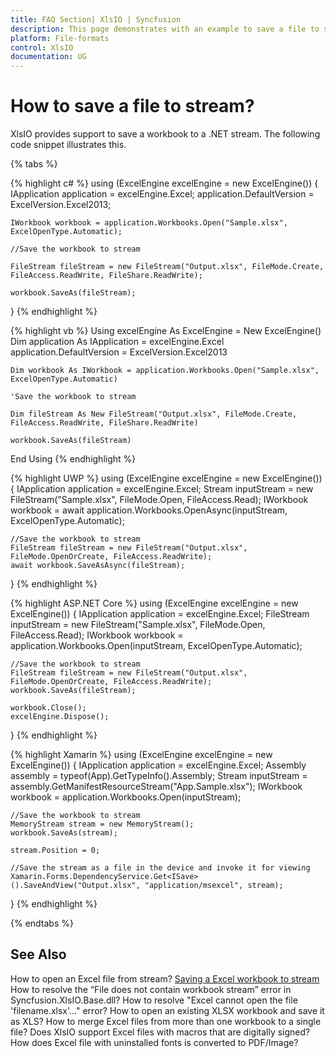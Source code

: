 ```yaml
---
title: FAQ Section| XlsIO | Syncfusion
description: This page demonstrates with an example to save a file to stream using Syncfusion .NET Excel library (XlsIO).
platform: File-formats
control: XlsIO
documentation: UG
---
```


# How to save a file to stream?

XlsIO provides support to save a workbook to a .NET stream. The following code snippet illustrates this.

{% tabs %}  

{% highlight c# %}
using (ExcelEngine excelEngine = new ExcelEngine())
{
    IApplication application = excelEngine.Excel;
    application.DefaultVersion = ExcelVersion.Excel2013;

    IWorkbook workbook = application.Workbooks.Open("Sample.xlsx", ExcelOpenType.Automatic);

    //Save the workbook to stream

    FileStream fileStream = new FileStream("Output.xlsx", FileMode.Create, FileAccess.ReadWrite, FileShare.ReadWrite);

    workbook.SaveAs(fileStream);
}
{% endhighlight %}

{% highlight vb %}
Using excelEngine As ExcelEngine = New ExcelEngine()
    Dim application As IApplication = excelEngine.Excel
    application.DefaultVersion = ExcelVersion.Excel2013

    Dim workbook As IWorkbook = application.Workbooks.Open("Sample.xlsx", ExcelOpenType.Automatic)

    'Save the workbook to stream

    Dim fileStream As New FileStream("Output.xlsx", FileMode.Create, FileAccess.ReadWrite, FileShare.ReadWrite)

    workbook.SaveAs(fileStream)
End Using
{% endhighlight %}

{% highlight UWP %}
using (ExcelEngine excelEngine = new ExcelEngine())
{
    IApplication application = excelEngine.Excel;
    Stream inputStream = new FileStream("Sample.xlsx", FileMode.Open, FileAccess.Read);
    IWorkbook workbook = await application.Workbooks.OpenAsync(inputStream, ExcelOpenType.Automatic);

    //Save the workbook to stream
    FileStream fileStream = new FileStream("Output.xlsx", FileMode.OpenOrCreate, FileAccess.ReadWrite);
    await workbook.SaveAsAsync(fileStream);
}
{% endhighlight %}

{% highlight ASP.NET Core %}
using (ExcelEngine excelEngine = new ExcelEngine())
{
    IApplication application = excelEngine.Excel;
    FileStream inputStream = new FileStream("Sample.xlsx", FileMode.Open, FileAccess.Read);
    IWorkbook workbook = application.Workbooks.Open(inputStream, ExcelOpenType.Automatic);

    //Save the workbook to stream
    FileStream fileStream = new FileStream("Output.xlsx", FileMode.OpenOrCreate, FileAccess.ReadWrite);
    workbook.SaveAs(fileStream);

    workbook.Close();
    excelEngine.Dispose();
}
{% endhighlight %}

{% highlight Xamarin %}
using (ExcelEngine excelEngine = new ExcelEngine())
{
    IApplication application = excelEngine.Excel;
    Assembly assembly = typeof(App).GetTypeInfo().Assembly;
    Stream inputStream = assembly.GetManifestResourceStream("App.Sample.xlsx");
    IWorkbook workbook = application.Workbooks.Open(inputStream);

    //Save the workbook to stream
    MemoryStream stream = new MemoryStream();
    workbook.SaveAs(stream);

    stream.Position = 0;

    //Save the stream as a file in the device and invoke it for viewing
    Xamarin.Forms.DependencyService.Get<ISave>().SaveAndView("Output.xlsx", "application/msexcel", stream);
}
{% endhighlight %}

  {% endtabs %}  

## See Also

How to open an Excel file from stream?
[Saving a Excel workbook to stream](https://help.syncfusion.com/file-formats/xlsio/loading-and-saving-workbook#saving-a-excel-workbook-to-stream)
How to resolve the “File does not contain workbook stream” error in Syncfusion.XlsIO.Base.dll?
How to resolve "Excel cannot open the file 'filename.xlsx'..." error?
How to open an existing XLSX workbook and save it as XLS?
How to merge Excel files from more than one workbook to a single file?
Does XlsIO support Excel files with macros that are digitally signed?
How does Excel file with uninstalled fonts is converted to PDF/Image?
